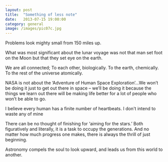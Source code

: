 ```yaml
---
layout: post
title:  "Something of less note"
date:   2013-07-15 19:00:00
category: general
image: /images/pic07c.jpg
---
```


Problems look mighty small from 150 miles up.

What was most significant about the lunar voyage was not that man set foot on the Moon but that they set eye on the earth.
<!--more-->

We are all connected; To each other, biologically. To the earth, chemically. To the rest of the universe atomically.

NASA is not about the ‘Adventure of Human Space Exploration’…We won’t be doing it just to get out there in space – we’ll be doing it because the things we learn out there will be making life better for a lot of people who won’t be able to go.

I believe every human has a finite number of heartbeats. I don't intend to waste any of mine

There can be no thought of finishing for ‘aiming for the stars.’ Both figuratively and literally, it is a task to occupy the generations. And no matter how much progress one makes, there is always the thrill of just beginning.

Astronomy compels the soul to look upward, and leads us from this world to another.
